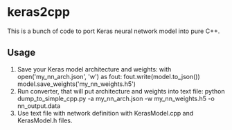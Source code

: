 # keras2cpp
This is a bunch of code to port Keras neural network model into pure C++.

## Usage
1. Save your Keras model architecture and weights:
    with open('my_nn_arch.json', 'w') as fout:
        fout.write(model.to_json())
    model.save_weights('my_nn_weights.h5')
2. Run converter, that will put architecture and weights into text file:
    python dump_to_simple_cpp.py -a my_nn_arch.json -w my_nn_weights.h5 -o nn_output.data
3. Use text file with network definition with KerasModel.cpp and KerasModel.h files. 

